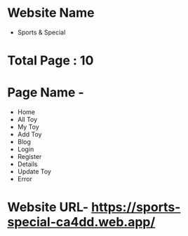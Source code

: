 # Website Name
- Sports & Special


# Total Page : 10
# Page Name -
* Home
* All Toy
* My Toy
* Add Toy
* Blog
* Login
* Register
* Details
* Update Toy
* Error

# Website URL- https://sports-special-ca4dd.web.app/
